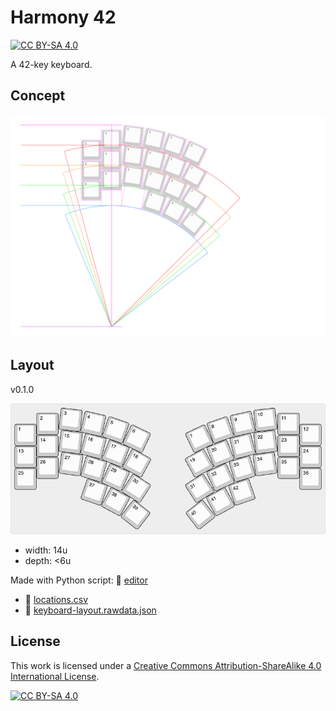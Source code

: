 # Harmony 42

[![CC BY-SA 4.0][cc-by-sa-shield]][cc-by-sa]

A 42-key keyboard.

## Concept

![](layout/concept.svg)

## Layout

v0.1.0

![](layout/keyboard-layout.png)

- width: 14u
- depth: <6u

Made with Python script: 📁 [editor](layout/editor)

- 📄 [locations.csv](layout/locations.csv)
- 📄 [keyboard-layout.rawdata.json](layout/keyboard-layout.rawdata.json)

## License

This work is licensed under a
[Creative Commons Attribution-ShareAlike 4.0 International License][cc-by-sa].

[![CC BY-SA 4.0][cc-by-sa-image]][cc-by-sa]

[cc-by-sa]: http://creativecommons.org/licenses/by-sa/4.0/
[cc-by-sa-image]: https://licensebuttons.net/l/by-sa/4.0/88x31.png
[cc-by-sa-shield]: https://img.shields.io/badge/license-CC%20BY--SA%204.0-lightgrey.svg
